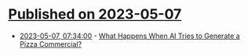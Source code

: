# [Published on 2023-05-07](index.md)

* [2023-05-07, 07:34:00](https://idle.slashdot.org/story/23/05/07/0150219/what-happens-when-ai-tries-to-generate-a-pizza-commercial?utm_source=rss1.0mainlinkanon&utm_medium=feed) - [What Happens When AI Tries to Generate a Pizza Commercial?](https://idle.slashdot.org/story/23/05/07/0150219/what-happens-when-ai-tries-to-generate-a-pizza-commercial?utm_source=rss1.0mainlinkanon&utm_medium=feed)

